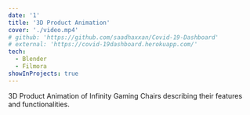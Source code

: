 ```yaml
---
date: '1'
title: '3D Product Animation'
cover: './video.mp4'
# github: 'https://github.com/saadhaxxan/Covid-19-Dashboard'
# external: 'https://covid-19dashboard.herokuapp.com/'
tech:
  - Blender
  - Filmora
showInProjects: true
---
```


3D Product Animation of Infinity Gaming Chairs describing their features and functionalities.
